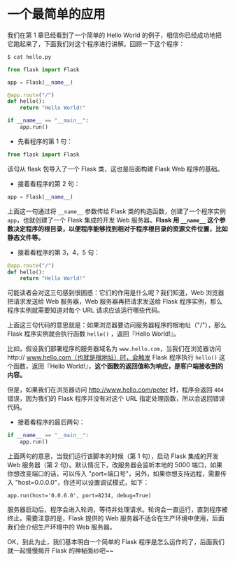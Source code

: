 # 一个最简单的应用

我们在第 1 章已经看到了一个简单的 Hello World 的例子，相信你已经成功地把它跑起来了，下面我们对这个程序进行讲解。回顾一下这个程序：

```python
$ cat hello.py

from flask import Flask

app = Flask(__name__)

@app.route("/")
def hello():
	return "Hello World!"

if __name__ == "__main__":
	app.run()
```

- 先看程序的第 1 句：

```python
from flask import Flask
```

该句从 flask 包导入了一个 Flask 类，这也是后面构建 Flask Web 程序的基础。

- 接着看程序的第 2 句：

```python
app = Flask(__name__)
```

上面这一句通过将 `__name__` 参数传给 Flask 类的构造函数，创建了一个程序实例 `app`，也就创建了一个 Flask 集成的开发 Web 服务器。**Flask 用 `__name__` 这个参数决定程序的根目录，以便程序能够找到相对于程序根目录的资源文件位置，比如静态文件等。**

- 接着看程序的第 3，4，5 句：

```python
@app.route("/")
def hello():
	return "Hello World!"
```

可能读者会对这三句感到很困惑：它们的作用是什么呢？我们知道，Web 浏览器把请求发送给 Web 服务器，Web 服务器再把请求发送给 Flask 程序实例，那么程序实例就需要知道对每个 URL 请求应该运行哪些代码。

上面这三句代码的意思就是：如果浏览器要访问服务器程序的根地址（"/"），那么 Flask 程序实例就会执行函数 `hello()` ，返回『Hello World!』。

比如，假设我们部署程序的服务器域名为 `www.hello.com`，当我们在浏览器访问 http://
www.hello.com（也就是根地址）时，会触发 Flask 程序执行 `hello()` 这个函数，返回『Hello World!』，**这个函数的返回值称为响应，是客户端接收到的内容。**

但是，如果我们在浏览器访问 http://www.hello.com/peter 时，程序会返回 `404` 错误，因为我们的 Flask 程序并没有对这个 URL 指定处理函数，所以会返回错误代码。

- 接着看程序的最后两句：

```python
if __name__ == "__main__":
	app.run()
```

上面两句的意思，当我们运行该脚本的时候（第 1 句），启动 Flask 集成的开发 Web 服务器（第 2 句）。默认情况下，改服务器会监听本地的 5000 端口，如果你想改变端口的话，可以传入 "port=端口号"，另外，如果你想支持远程，需要传入 "host=0.0.0.0"，你还可以设置调试模式，如下：

```
app.run(host='0.0.0.0', port=8234, debug=True)
```

服务器启动后，程序会进入轮询，等待并处理请求。轮询会一直运行，直到程序被终止。需要注意的是，Flask 提供的 Web 服务器不适合在生产环境中使用，后面我们会介绍生产环境中的 Web 服务器。

OK，到此为止，我们基本明白一个简单的 Flask 程序是怎么运作的了，后面我们就一起慢慢揭开 Flask 的神秘面纱吧~~

